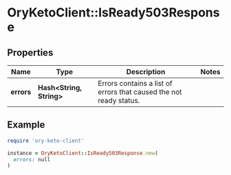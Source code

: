 # OryKetoClient::IsReady503Response

## Properties

| Name | Type | Description | Notes |
| ---- | ---- | ----------- | ----- |
| **errors** | **Hash&lt;String, String&gt;** | Errors contains a list of errors that caused the not ready status. |  |

## Example

```ruby
require 'ory-keto-client'

instance = OryKetoClient::IsReady503Response.new(
  errors: null
)
```

